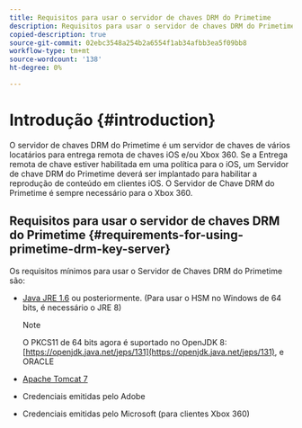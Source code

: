 ```yaml
---
title: Requisitos para usar o servidor de chaves DRM do Primetime
description: Requisitos para usar o servidor de chaves DRM do Primetime
copied-description: true
source-git-commit: 02ebc3548a254b2a6554f1ab34afbb3ea5f09bb8
workflow-type: tm+mt
source-wordcount: '138'
ht-degree: 0%

---
```


# Introdução {#introduction}

O servidor de chaves DRM do Primetime é um servidor de chaves de vários locatários para entrega remota de chaves iOS e/ou Xbox 360. Se a Entrega remota de chave estiver habilitada em uma política para o iOS, um Servidor de chave DRM do Primetime deverá ser implantado para habilitar a reprodução de conteúdo em clientes iOS. O Servidor de Chave DRM do Primetime é sempre necessário para o Xbox 360.

## Requisitos para usar o servidor de chaves DRM do Primetime {#requirements-for-using-primetime-drm-key-server}

Os requisitos mínimos para usar o Servidor de Chaves DRM do Primetime são:

* [Java JRE 1.6](https://www.oracle.com/technetwork/java/javase/downloads/index.html) ou posteriormente. (Para usar o HSM no Windows de 64 bits, é necessário o JRE 8)

  >[!NOTE]
  >
  >O PKCS11 de 64 bits agora é suportado no OpenJDK 8: [https://openjdk.java.net/jeps/131](https://openjdk.java.net/jeps/131), e ORACLE
* [Apache Tomcat 7](https://tomcat.apache.org)
* Credenciais emitidas pelo Adobe
* Credenciais emitidas pelo Microsoft (para clientes Xbox 360)
